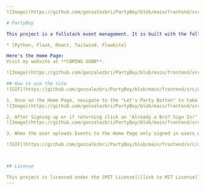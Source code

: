 ```yaml
---
![Image](https://github.com/gonzalezbri/PartyBoy/blob/main/frontend/src/assets/images/whitefill.png)

# PartyBoy

This project is a fullstack event management. It is built with the following technologies:

* [Python, Flask, React, Tailwind, Flowbite]

Here's the Home Page:
Visit my website at **COMING SOON**.

![Image](https://github.com/gonzalezbri/PartyBoy/blob/main/frontend/src/assets/projectGifs/homepic.png)

## How to use the site
![GIF](https://github.com/gonzalezbri/PartyBoy/blob/main/frontend/src/assets/projectGifs/home.gif)

1. Once on the Home Page, navigate to the "Let's Party Button" to take you to the Sign Up page
![Image](https://github.com/gonzalezbri/PartyBoy/blob/main/frontend/src/assets/projectGifs/startpic.png)

2. After Signing up or if returning click on "Already a Bro? Sign In!" navigate to the Create Event to create you're event, enter the necessary fields, that information will be uploaded to the database and will soon be displayed on the Home Page after scrolling past the 3 Party Boy's in the Carousel of upcoming events! 
![Image](https://github.com/gonzalezbri/PartyBoy/blob/main/frontend/src/assets/projectGifs/createevent.png)

3. When the user uploads Events to the Home Page only signed in users will be able to view the events (upcoming) Thank you for viewing Party Boy!

![GIF](https://github.com/gonzalezbri/PartyBoy/blob/main/frontend/src/assets/projectGifs/manuever.gif)



## License

This project is licensed under the [MIT License]([link to MIT License]).
---
```


